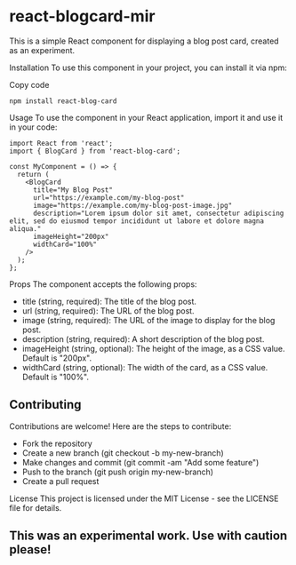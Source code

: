 # react-blogcard-mir
This is a simple React component for displaying a blog post card, created as an experiment.

Installation
To use this component in your project, you can install it via npm:

Copy code

``` 
npm install react-blog-card 
```

Usage
To use the component in your React application, import it and use it in your code:


```
import React from 'react';
import { BlogCard } from 'react-blog-card';

const MyComponent = () => {
  return (
    <BlogCard
      title="My Blog Post"
      url="https://example.com/my-blog-post"
      image="https://example.com/my-blog-post-image.jpg"
      description="Lorem ipsum dolor sit amet, consectetur adipiscing elit, sed do eiusmod tempor incididunt ut labore et dolore magna aliqua."
      imageHeight="200px"
      widthCard="100%"
    />
  );
};

```

Props
The component accepts the following props:


* title (string, required): The title of the blog post.
* url (string, required): The URL of the blog post.
* image (string, required): The URL of the image to display for the blog post.
* description (string, required): A short description of the blog post.
* imageHeight (string, optional): The height of the image, as a CSS value. Default is "200px".
* widthCard (string, optional): The width of the card, as a CSS value. Default is "100%".


## Contributing
Contributions are welcome! Here are the steps to contribute:

* Fork the repository
* Create a new branch (git checkout -b my-new-branch)
* Make changes and commit (git commit -am "Add some feature")
* Push to the branch (git push origin my-new-branch)
* Create a pull request


License
This project is licensed under the MIT License - see the LICENSE file for details.



## This was an experimental work. Use with caution please!
